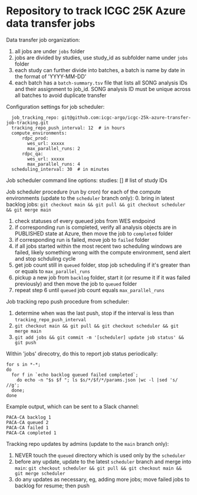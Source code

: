 # Repository to track ICGC 25K Azure data transfer jobs

Data transfer job organization:
  1. all jobs are under `jobs` folder
  2. jobs are divided by studies, use study_id as subfolder name under `jobs` folder
  3. each study can further divide into batches, a batch is name by date in the format of 'YYYY-MM-DD'
  4. each batch has a `batch-summary.tsv` file that lists all SONG analysis IDs and their assignment
     to job_id. SONG analysis ID must be unique across all batches to avoid duplicate transfer

Configuration settings for job scheduler:
```
  job_tracking_repo: git@github.com:icgc-argo/icgc-25k-azure-transfer-job-tracking.git
  tracking_repo_push_interval: 12  # in hours
  compute_environments:
      rdpc_prod:
        wes_url: xxxxx
        max_parallel_runs: 2
      rdpc_qa:
        wes_url: xxxxx
        max_parallel_runs: 4
  scheduling_interval: 30  # in minutes
```

Job scheduler command line options:
  studies: []  # list of study IDs

Job scheduler procedure (run by cron) for each of the compute environments (update to the `scheduler` branch only):
  0. bring in latest backlog jobs:
    `git checkout main && git pull && git checkout scheduler && git merge main`
  1. check statuses of every queued jobs from WES endpoind
  2. if corresponding run is completed, verify all analysis objects are in PUBLISHED state at Azure,
     then move the job to `completed` folder
  3. if corresponding run is failed, move job to `failed` folder
  4. if all jobs started within the most recent two scheduling windows are failed, likely something
     wrong with the compute environment, send alert and stop schduling cycle
  5. get job count still in `queued` folder, stop job scheduling if it's greater than or
     equals to `max_parallel_runs`
  6. pickup a new job from `backlog` folder, start it (or resume it if it was failed previously) and
     then move the job to `queued` folder
  7. repeat step 6 until `queued` job count equals `max_parallel_runs`

Job tracking repo push procedure from scheduler:
  1. determine when was the last push, stop if the interval is less than `tracking_repo_push_interval`
  2. `git checkout main && git pull && git checkout scheduler && git merge main`
  3. `git add jobs && git commit -m '[scheduler] update job status' && git push`

Within 'jobs' direcotry, do this to report job status periodically:
```
for s in *-*;
do
  for f in `echo backlog queued failed completed`;
    do echo -n "$s $f "; ls $s/*/$f/*/params.json |wc -l |sed 's/ //g';
  done;
done
```

Example output, which can be sent to a Slack channel:
```
PACA-CA backlog 1
PACA-CA queued 2
PACA-CA failed 1
PACA-CA completed 1
```

Tracking repo updates by admins (update to the `main` branch only):
  1. NEVER touch the `queued` directory which is used only by the `scheduler`
  2. before any update, update to the latest `scheduler` branch and merge into `main`:
     `git checkout scheduler && git pull && git checkout main && git merge scheduler`
  3. do any updates as necessary, eg, adding more jobs; move failed jobs to backlog for resume; then push
